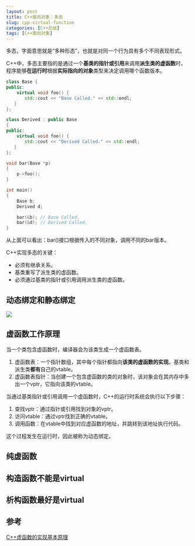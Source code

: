 ```yaml
---
layout: post
title: C++面向对象：多态
slug: cpp-virtual-function
categories: [C++总结]
tags: [C++面向对象]
---
```


多态，字面意思就是“多种形态”，也就是对同一个行为具有多个不同表现形式。

C++中，多态主要指的是通过一个**基类的指针或引用**来调用**派生类的虚函数**时，程序能够**在运行时**根据**实际指向的对象**类型来决定调用哪个函数版本。

```cpp
class Base {
public:
    virtual void foo() {
       std::cout << "Base Called." << std::endl;
   }
};

class Derived : public Base
{
public:
    virtual void foo() { 
       std::cout << "Derived Called." << std::endl;
   }
};

void bar(Base *p)
{
    p->foo();
}

int main()
{
    Base b;
    Derived d;

    bar(&b); // Base Called.
    bar(&d); // Derived Called.
}
```
从上面可以看出：bar()接口根据传入的不同对象，调用不同的bar版本。

C++实现多态的关键：
+ 必须有继承关系。
+ 基类重写了派生类的虚函数。
+ 必须通过基类的指针或引用调用派生类的虚函数。

## 动态绑定和静态绑定
![](https://jacktang816.github.io/img/cpp/virtualFunction/virtualTable.png)
## 虚函数工作原理
当一个类包含虚函数时，编译器会为该类生成一个虚函数表。
1. 虚函数表：一个指针数组，其中每个指针都指向**该类的虚函数的实现**。基类和派生类**都有**自己的vtable。
1. 虚函数表指针：当创建一个包含虚函数的类的对象时，该对象会在其内存中多出一个vptr，它指向该类的vtable。

当通过基类指针或引用调用一个虚函数时，C++的运行时系统会执行以下步骤：
1. 查找vptr：通过指针或引用找到对象的vptr。
1. 访问vtable：通过vptr找到正确的vtable。
1. 调用函数：在vtable中找到对应虚函数的地址，并跳转到该地址执行代码。

这个过程发生在运行时，因此被称为动态绑定。

## 纯虚函数

## 构造函数不能是virtual

## 析构函数最好是virtual

## 参考
[C++虚函数的实现基本原理](https://jacktang816.github.io/post/virtualfunction/)

